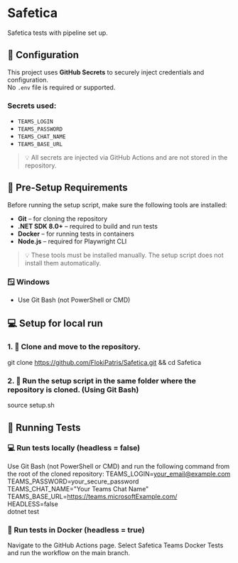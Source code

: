 # Safetica
Safetica tests with pipeline set up.

## 🔐 Configuration
This project uses **GitHub Secrets** to securely inject credentials and configuration.  
No `.env` file is required or supported.

### Secrets used:
- `TEAMS_LOGIN`
- `TEAMS_PASSWORD`
- `TEAMS_CHAT_NAME`
- `TEAMS_BASE_URL`

> 💡 All secrets are injected via GitHub Actions and are not stored in the repository.

## 🔧 Pre-Setup Requirements
Before running the setup script, make sure the following tools are installed:

- **Git** – for cloning the repository  
- **.NET SDK 8.0+** – required to build and run tests  
- **Docker** – for running tests in containers  
- **Node.js** – required for Playwright CLI

> 💡 These tools must be installed manually. The setup script does not install them automatically.

### 🪟 Windows
- Use Git Bash (not PowerShell or CMD)

## 💻 Setup for local run

### 1. 🧾 Clone and move to the repository.
git clone https://github.com/FlokiPatris/Safetica.git && cd Safetica 

### 2. 🚀 Run the setup script in the same folder where the repository is cloned. (Using Git Bash)
source setup.sh

## 🧪 Running Tests

### 💻 Run tests locally (headless = false)
Use Git Bash (not PowerShell or CMD) and run the following command from the root of the cloned repository:
TEAMS_LOGIN=your_email@example.com \
TEAMS_PASSWORD=your_secure_password \
TEAMS_CHAT_NAME="Your Teams Chat Name" \
TEAMS_BASE_URL=https://teams.microsoftExample.com/ \
HEADLESS=false \
dotnet test

### 🐳 Run tests in Docker (headless = true)
Navigate to the GitHub Actions page. Select Safetica Teams Docker Tests and run the workflow on the main branch.
